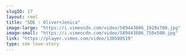 ```yaml
---
slugID: 17 
layout: reel
title: "SDE : Oliver+Jenica"
image-large: "https://i.vimeocdn.com/video/589443806_1920x700.jpg"
image-small: "https://i.vimeocdn.com/video/589443806_750x500.jpg"
link: "https://player.vimeo.com/video/138508519"
type: sde love-story
---
```


